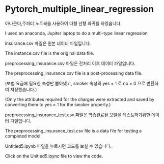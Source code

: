 # Pytorch_multiple_linear_regression

아나콘다,주피터 노트북을 사용하여 다형 선형 회귀를 하였습니다.

I used an anaconda, Jupiter laptop to do a multi-type linear regression


insurance.csv 파일은 원본 데이터 파일입니다.

The instance.csv file is the original data file.


preprocessing_insurance.csv 파일은 전처리 이후 데이터 파일입니다. 

The preprocessing_insurance.csv file is a post-processing data file.


(보험 요금에 필요한 속성만 뽑아냈고, smoker 속성의 yes = 1 로 no = 0 으로 변환하여 저장했습니다.)

(Only the attributes required for the charges were extracted and saved by converting them to yes = 1 for the smoker property.)


preprocessing_insurance_test.csv 파일은 학습완료된 모델을 테스트하기위한 데이터 파일입니다.

The preprocessing_insurance_test.csv file is a data file for testing a completed model.


Untitled5.ipynb 파일을 누르시면 코드를 보실 수 있습니다.

Click on the Unitled5.ipync file to view the code.
